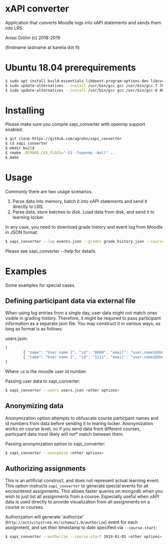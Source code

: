# xAPI converter

Application that converts Moodle logs into xAPI statements and sends them into LRS.

Anssi Gröhn (c) 2018-2019

(firstname lastname at karelia dot fi)

# Ubuntu 18.04 prerequirements

```bash
$ sudo apt install build-essentials libboost-program-options-dev libcurl4-gnutls libcurlpp0 libcurlpp-dev gcc-8 cmake
$ sudo update-alternatives --install /usr/bin/gcc gcc /usr/bin/gcc-7 700 --slave /usr/bin/g++ g++ /usr/bin/g++-7
$ sudo update-alternatives --install /usr/bin/gcc gcc /usr/bin/gcc-8 800 --slave /usr/bin/g++ g++ /usr/bin/g++-8
```
# Installing

Please make sure you compile xapi_converter with openmp support enabled.

```bash
$ git clone https://github.com/agrohn/xapi_converter
$ cd xapi_converter
$ mkdir build
$ cmake -DCMAKE_CXX_FLAGS="-O3 -fopenmp -Wall" ..
$ make 
```

# Usage

Commonly there are two usage scenarios.


1. Parse data into memory, batch it into xAPI statements and send it directly to LRS.
2. Parse data, store batches to disk. Load data from disk, and send it to learning locker.

In any case, you need to download grade history and event log from Moodle in JSON format.

```bash
$ xapi_converter --log events.json --grades grade_history.json --courseurl "https://.." --coursename " <more options>
```
Please see xapi_converter --help for details.

# Examples

Some examples for special cases.

## Defining participant data via external file

When using log entries from a single day, user data might not match ones visible in grading history. Therefore, it might
be required to pass participant information as a separate json file. You may construct it in various ways, as long as
format is as follows:

users.json:
```javascript
[
        { "name": "User name 1", "id": "0000", "email": "user.name1@domain" },
        { "name": "User name 2", "id": "1111", "email": "user.name2@domain" }
]
```
Where `id` is the moodle user id number.

Passing user data to xapi_converter:

```bash
$ xapi_converter --users users.json <other options>

```

## Anonymizing data

Anonymization option attempts to obfuscate course particpant names and id numbers from data before sending it to learing locker. Anonymization works on course level, so if you send data from different courses, particpant data most likely will *not** match between them.

Passing anonymization option to xapi_converter:

```bash
$ xapi_converter --anonymize <other options>

```

## Authorizing assignments

This is an artificial construct, and does not represent actual learning event. This option instructs 
`xapi_converter` to generate special events  for all encountered assignments. 
This allows faster queries on mongodb when you wish to just list all  assignments from a course. Especially useful when 
xAPI data is used directly to provide visualization from all assignments on a course or courses.

Authorization will generate 'authorize' (`http://activitystrea.ms/schema/1.0/authorize`) event for each assignment, 
and set their timestamp to date specified via `--course-start`:

```bash
$ xapi_converter --authorize --course-start 2019-01-01 <other options>
```

